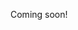 Coming soon!

<!--

https://os.phil-opp.com/heap-allocation/?utm_source=Morning+Cup+of+Coding&utm_campaign=6dc21a162e-EMAIL_CAMPAIGN_2019_06_28_06_57&utm_medium=email&utm_term=0_56b5f64c5f-6dc21a162e-56806650

https://news.ycombinator.com/item?id=20394088

https://blog.regehr.org/archives/1676?utm_source=Morning+Cup+of+Coding&utm_campaign=6b70037b40-EMAIL_CAMPAIGN_2019_07_05_03_21&utm_medium=email&utm_term=0_56b5f64c5f-6b70037b40-56806650

-->
